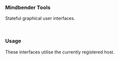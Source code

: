### Mindbender Tools

Stateful graphical user interfaces.

<br>

### Usage

These interfaces utilise the currently registered host.
